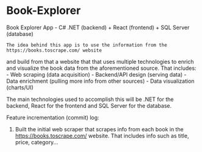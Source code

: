 # Book-Explorer
Book Explorer App - C# .NET (backend) + React (frontend) + SQL Server (database)

	The idea behind this app is to use the information from the https://books.toscrape.com/ website
and build from that a website that that uses multiple technologies to enrich and visualize the book data from the aforementioned source.
That includes:
	- Web scraping (data acquisition)
	- Backend/API design (serving data)
	- Data enrichment (pulling more info from other sources)
	- Data visualization (charts/UI)
	
The main technologies used to accomplish this will be .NET for the backend, React for the frontend and SQL Server for the database.

Feature incrementation (commit) log:
1. Built the initial web scraper that scrapes info from each book in the https://books.toscrape.com/ website. 
That includes info such as title, price, category...
	

